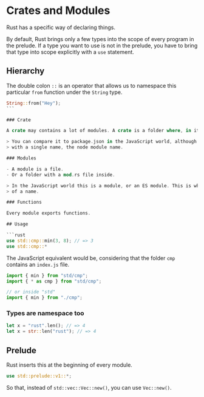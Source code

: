 # Crates and Modules

Rust has a specific way of declaring things.

By default, Rust brings only a few types into the scope of every program in the prelude. If a type you want to use is
not in the prelude, you have to bring that type into scope explicitly with a `use` statement.

## Hierarchy

The double colon `::` is an operator that allows us to namespace this particular `from` function under the `String` type.

````rust
String::from("Hey");
```

### Crate

A crate may contains a lot of modules. A crate is a folder where, in its root, you have a `Cargo.toml` file.

> You can compare it to package.json in the JavaScript world, although we used to call it a node module. You import it
> with a single name, the node module name.

### Modules

- A module is a file.
- Or a folder with a mod.rs file inside.

> In the JavaScript world this is a module, or an ES module. This is when you import a file with a relative path instead
> of a name.

### Functions

Every module exports functions.

## Usage

```rust
use std::cmp::min(3, 8); // => 3
use std::cmp::*
````

The JavaScript equivalent would be, considering that the folder `cmp` contains an `index.js` file.

```javascript
import { min } from "std/cmp";
import { * as cmp } from "std/cmp";

// or inside "std"
import { min } from "./cmp";
```

### Types are namespace too

```rust
let x = "rust".len(); // => 4
let x = str::len("rust"); // => 4
```

## Prelude

Rust inserts this at the beginning of every module.

```rust
use std::prelude::v1::*;
```

So that, instead of `std::vec::Vec::new()`, you can use `Vec::new()`.
